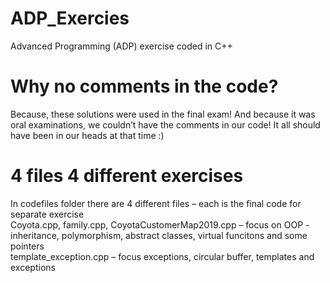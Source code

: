 # ADP_Exercies
 Advanced Programming (ADP) exercise coded in C++
 
 # Why no comments in the code?
 Because, these solutions were used in the final exam! And because it was oral examinations, we couldn’t have the comments in our code! It all should have been in our heads at that time :)
 
# 4 files 4 different exercises
In codefiles folder there are 4 different files – each is the final code for separate exercise <br>
Coyota.cpp, family.cpp, CoyotaCustomerMap2019.cpp – focus on OOP - inheritance, polymorphism, abstract classes, virtual funcitons and some pointers </br>
template_exception.cpp – focus exceptions, circular buffer, templates and exceptions

